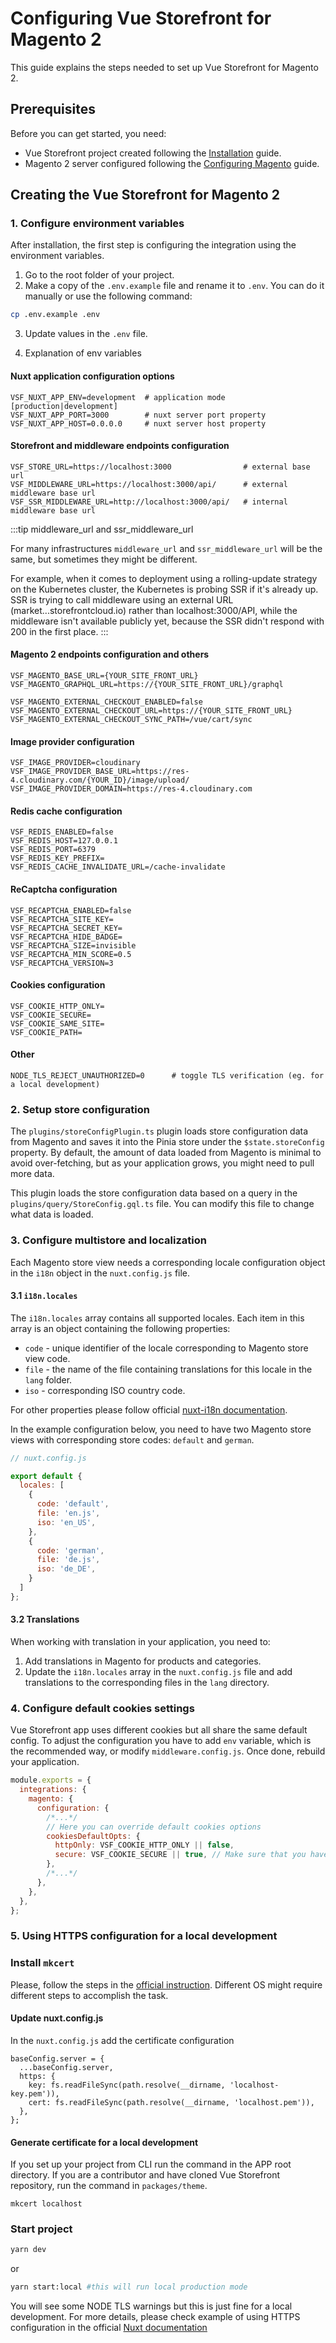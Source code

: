 # Configuring Vue Storefront for Magento 2

This guide explains the steps needed to set up Vue Storefront for Magento 2.

## Prerequisites

Before you can get started, you need:

- Vue Storefront project created following the [Installation](./installation.html) guide.
- Magento 2 server configured following the [Configuring Magento](./configure-magento.html) guide.

## Creating the Vue Storefront for Magento 2

### 1. Configure environment variables

After installation, the first step is configuring the integration using the environment variables.

1. Go to the root folder of your project.
2. Make a copy of the `.env.example` file and rename it to `.env`. You can do it manually or use the following command:

```sh
cp .env.example .env
```

3. Update values in the `.env` file.

4. Explanation of env variables

#### Nuxt application configuration options
```
VSF_NUXT_APP_ENV=development  # application mode [production|development]
VSF_NUXT_APP_PORT=3000        # nuxt server port property
VSF_NUXT_APP_HOST=0.0.0.0     # nuxt server host property
```

#### Storefront and middleware endpoints configuration
```
VSF_STORE_URL=https://localhost:3000                # external base url
VSF_MIDDLEWARE_URL=https://localhost:3000/api/      # external middleware base url
VSF_SSR_MIDDLEWARE_URL=http://localhost:3000/api/   # internal middleware base url
```

:::tip middleware_url and ssr_middleware_url

For many infrastructures `middleware_url` and `ssr_middleware_url` will be the same, but sometimes they might be different.

For example, when it comes to deployment using a rolling-update strategy on the Kubernetes cluster, the Kubernetes is probing SSR if it's already up. SSR is trying to call middleware using an external URL (market...storefrontcloud.io) rather than localhost:3000/API, while the middleware isn't available publicly yet, because the SSR didn't respond with 200 in the first place.
:::


#### Magento 2 endpoints configuration and others
```
VSF_MAGENTO_BASE_URL={YOUR_SITE_FRONT_URL}
VSF_MAGENTO_GRAPHQL_URL=https://{YOUR_SITE_FRONT_URL}/graphql

VSF_MAGENTO_EXTERNAL_CHECKOUT_ENABLED=false
VSF_MAGENTO_EXTERNAL_CHECKOUT_URL=https://{YOUR_SITE_FRONT_URL}
VSF_MAGENTO_EXTERNAL_CHECKOUT_SYNC_PATH=/vue/cart/sync
```

#### Image provider configuration
```
VSF_IMAGE_PROVIDER=cloudinary
VSF_IMAGE_PROVIDER_BASE_URL=https://res-4.cloudinary.com/{YOUR_ID}/image/upload/
VSF_IMAGE_PROVIDER_DOMAIN=https://res-4.cloudinary.com
```

#### Redis cache configuration
```
VSF_REDIS_ENABLED=false
VSF_REDIS_HOST=127.0.0.1
VSF_REDIS_PORT=6379
VSF_REDIS_KEY_PREFIX=
VSF_REDIS_CACHE_INVALIDATE_URL=/cache-invalidate
```
#### ReCaptcha configuration
```
VSF_RECAPTCHA_ENABLED=false
VSF_RECAPTCHA_SITE_KEY=
VSF_RECAPTCHA_SECRET_KEY=
VSF_RECAPTCHA_HIDE_BADGE=
VSF_RECAPTCHA_SIZE=invisible
VSF_RECAPTCHA_MIN_SCORE=0.5
VSF_RECAPTCHA_VERSION=3
```

#### Cookies configuration
```
VSF_COOKIE_HTTP_ONLY=
VSF_COOKIE_SECURE=
VSF_COOKIE_SAME_SITE=
VSF_COOKIE_PATH=
```

#### Other
```
NODE_TLS_REJECT_UNAUTHORIZED=0      # toggle TLS verification (eg. for a local development)
```

### 2. Setup store configuration

The `plugins/storeConfigPlugin.ts` plugin loads store configuration data from Magento and saves it into the Pinia store under the `$state.storeConfig` property. By default, the amount of data loaded from Magento is minimal to avoid over-fetching, but as your application grows, you might need to pull more data.

This plugin loads the store configuration data based on a query in the `plugins/query/StoreConfig.gql.ts` file. You can modify this file to change what data is loaded.

### 3. Configure multistore and localization

Each Magento store view needs a corresponding locale configuration object in the `i18n` object in the `nuxt.config.js` file.

#### 3.1 `i18n.locales`

The `i18n.locales` array contains all supported locales. Each item in this array is an object containing the following properties:

- `code` - unique identifier of the locale corresponding to Magento store view code.
- `file` - the name of the file containing translations for this locale in the `lang` folder.
- `iso` - corresponding ISO country code.

For other properties please follow official [nuxt-i18n documentation](https://i18n.nuxtjs.org/options-reference#locales).

In the example configuration below, you need to have two Magento store views with corresponding store codes: `default` and `german`.

```javascript
// nuxt.config.js

export default {
  locales: [
    {
      code: 'default',
      file: 'en.js',
      iso: 'en_US',
    },
    {
      code: 'german',
      file: 'de.js',
      iso: 'de_DE',
    }
  ]
};
```

#### 3.2 Translations

When working with translation in your application, you need to:

1. Add translations in Magento for products and categories.
2. Update the `i18n.locales` array in the `nuxt.config.js` file and add translations to the corresponding files in the `lang` directory.

### 4. Configure default cookies settings

Vue Storefront app uses different cookies but all share the same default config. To adjust the configuration you have to add `env` variable, which is the recommended way, or modify `middleware.config.js`.
Once done, rebuild your application.

```js
module.exports = {
  integrations: {
    magento: {
      configuration: {
        /*...*/
        // Here you can override default cookies options
        cookiesDefaultOpts: {
          httpOnly: VSF_COOKIE_HTTP_ONLY || false,
          secure: VSF_COOKIE_SECURE || true, // Make sure that you have ssl configured, otherwise disable this flag
        },
        /*...*/
      },
    },
  },
};
```

### 5. Using HTTPS configuration for a local development

### Install `mkcert`
Please, follow the steps in the [official instruction](https://github.com/FiloSottile/mkcert). Different OS might require different steps to accomplish the task.

#### Update nuxt.config.js
In the `nuxt.config.js` add the certificate configuration

```
baseConfig.server = {
  ...baseConfig.server,
  https: {
    key: fs.readFileSync(path.resolve(__dirname, 'localhost-key.pem')),
    cert: fs.readFileSync(path.resolve(__dirname, 'localhost.pem')),
  },
};
```


#### Generate certificate for a local development
If you set up your project from CLI run the command in the APP root directory.
If you are a contributor and have cloned Vue Storefront repository, run the command in `packages/theme`.
```
mkcert localhost
```


### Start project
```bash
yarn dev
```
or
```bash
yarn start:local #this will run local production mode
```

You will see some NODE TLS warnings but this is just fine for a local development.
For more details, please check example of using HTTPS configuration in the official [Nuxt documentation](https://nuxtjs.org/docs/configuration-glossary/configuration-server/)
